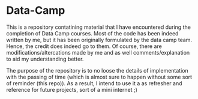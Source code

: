 # Data-Camp
This is a repository contatining material that I have encountered during the completion of Data Camp courses. Most of the code has been indeed written by me, 
but it has been originally formulated by the data camp team. Hence, the credit does indeed go to them. Of course, there are modifications/altercations made by me 
and as well comments/explanation to aid my understanding better. 

The purpose of the repository is to no loose the details of implementation with the passing of time (which is almost sure to happen without some sort of reminder (this
repo)). As a result, I intend to use it a as refresher and reference for future projects, sort of a mini internet ;) 
